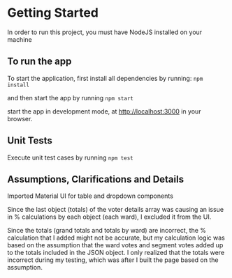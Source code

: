 # Getting Started

In order to run this project, you must have NodeJS installed on your machine

## To run the app

To start the application, first install all dependencies by running: `npm install`

and then start the app by running `npm start`

start the app in development mode, at [http://localhost:3000](http://localhost:3000) in your browser.

## Unit Tests

Execute unit test cases by running `npm test`

## Assumptions, Clarifications and Details

Imported Material UI for table and dropdown components

Since the last object (totals) of the voter details array was causing an issue in % calculations by each object (each ward), I excluded it from the UI.

Since the totals (grand totals and totals by ward) are incorrect, the % calculation that I added might not be accurate, but my calculation logic was based on the assumption that the ward votes and segment votes added up to the totals included in the JSON object. I only realized that the totals were incorrect during my testing, which was after I built the page based on the assumption.
